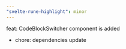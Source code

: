 ```yaml
---
"svelte-rune-highlight": minor
---
```


feat: CodeBlockSwitcher component is added

- chore: dependencies update


